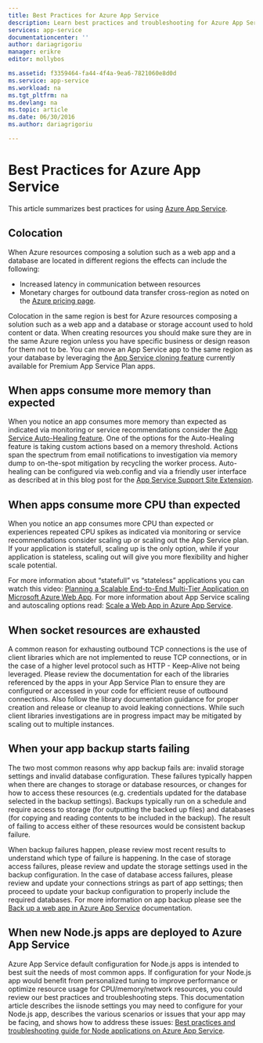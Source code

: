 ```yaml
---
title: Best Practices for Azure App Service
description: Learn best practices and troubleshooting for Azure App Service.
services: app-service
documentationcenter: ''
author: dariagrigoriu
manager: erikre
editor: mollybos

ms.assetid: f3359464-fa44-4f4a-9ea6-7821060e8d0d
ms.service: app-service
ms.workload: na
ms.tgt_pltfrm: na
ms.devlang: na
ms.topic: article
ms.date: 06/30/2016
ms.author: dariagrigoriu

---
```

# Best Practices for Azure App Service
This article summarizes best practices for using [Azure App Service](http://go.microsoft.com/fwlink/?LinkId=529714). 

## <a name="colocation"></a>Colocation
When Azure resources composing a solution such as a web app and a database are located in different regions the effects can include the following:

* Increased latency in communication between resources
* Monetary charges for outbound data transfer cross-region as noted on the [Azure pricing page](https://azure.microsoft.com/pricing/details/data-transfers).

Colocation in the same region is best for Azure resources composing a solution such as a web app and a database or storage account used to hold content or data. When creating resources you should make sure they are in the same Azure region unless you have specific business or design reason for them not to be. You can move an App Service app to the same region as your database by leveraging the [App Service cloning feature](app-service-web-app-cloning.md) currently available for Premium App Service Plan apps.   

## <a name="memoryresources"></a>When apps consume more memory than expected
When you notice an app consumes more memory than expected as indicated via monitoring or service recommendations consider the [App Service Auto-Healing feature](https://azure.microsoft.com/blog/auto-healing-windows-azure-web-sites). One of the options for the Auto-Healing feature is taking custom actions based on a memory threshold. Actions span the spectrum from email notifications to investigation via memory dump to on-the-spot mitigation by recycling the worker process. Auto-healing can be configured via web.config and via a friendly user interface as described at in this blog post for the [App Service Support Site Extension](https://azure.microsoft.com/blog/additional-updates-to-support-site-extension-for-azure-app-service-web-apps).   

## <a name="CPUresources"></a>When apps consume more CPU than expected
When you notice an app consumes more CPU than expected or experiences repeated CPU spikes as indicated via monitoring or service recommendations consider scaling up or scaling out the App Service plan. If your application is statefull, scaling up is the only option, while if your application is stateless, scaling out will give you more flexibility and higher scale potential. 

For more information about “statefull” vs “stateless” applications you can watch this video: [Planning a Scalable End-to-End Multi-Tier Application on Microsoft Azure Web App](https://channel9.msdn.com/Events/TechEd/NorthAmerica/2014/DEV-B414#fbid=?hashlink=fbid). For more information about App Service scaling and autoscaling options read: [Scale a Web App in Azure App Service](web-sites-scale.md).  

## <a name="socketresources"></a>When socket resources are exhausted
A common reason for exhausting outbound TCP connections is the use of client libraries which are not implemented to reuse TCP connections, or in the case of a higher level protocol such as HTTP - Keep-Alive not being leveraged. Please review the documentation for each of the libraries referenced by the apps in your App Service Plan to ensure they are configured or accessed in your code for efficient reuse of outbound connections. Also follow the library documentation guidance for proper creation and release or cleanup to avoid leaking connections. While such client libraries investigations are in progress impact may be mitigated by scaling out to multiple instances.  

## <a name="appbackup"></a>When your app backup starts failing
The two most common reasons why app backup fails are: invalid storage settings and invalid database configuration. These failures typically happen when there are changes to storage or database resources, or changes for how to access these resources (e.g. credentials updated for the database selected in the backup settings). Backups typically run on a schedule and require access to storage (for outputting the backed up files) and databases (for copying and reading contents to be included in the backup). The result of failing to access either of these resources would be consistent backup failure. 

When backup failures happen, please review most recent results to understand which type of failure is happening. In the case of storage access failures, please review and update the storage settings used in the backup configuration. In the case of database access failures, please review and update your connections strings as part of app settings; then proceed to update your backup configuration to properly include the required databases. For more information on app backup please see the [Back up a web app in Azure App Service](web-sites-backup.md) documentation.

## <a name="nodejs"></a>When new Node.js apps are deployed to Azure App Service
Azure App Service default configuration for Node.js apps is intended to best suit the needs of most common apps. If configuration for your Node.js app would benefit from personalized tuning to improve performance or optimize resource usage for CPU/memory/network resources, you could review our best practices and troubleshooting steps. This documentation article describes the iisnode settings you may need to configure for your Node.js app, describes the various scenarios or issues that your app may be facing, and shows how to address these issues: [Best practices and troubleshooting guide for Node applications on Azure App Service](app-service-web-nodejs-best-practices-and-troubleshoot-guide.md).   

